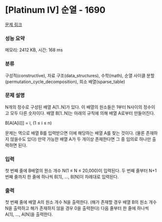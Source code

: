 # [Platinum IV] 순열 - 1690 

[문제 링크](https://www.acmicpc.net/problem/1690) 

### 성능 요약

메모리: 2412 KB, 시간: 168 ms

### 분류

구성적(constructive), 자료 구조(data_structures), 수학(math), 순열 사이클 분할(permutation_cycle_decomposition), 희소 배열(sparse_table)

### 문제 설명

<p>N개의 정수로 구성된 배열 A[1..N]가 있다. 이 배열의 원소들은 1부터 N사이의 정수이고 모두 다른 숫자이다. 배열 B[1..N]는 아래의 규칙에 의해 배열 A로부터 만들어진다.</p>

<p>B[A[A[i]]] = i, (1 ≤ i ≤ n)</p>

<p>문제는 역으로 배열 B를 입력받으면 이에 해당하는 배열 A를 찾는 것이다. (물론 존재하지 않을수도 있다) 만약 가능한 배열 A가 두 개이상 존재한다면 그 중 임의로 하나만 출력하면 된다.</p>

### 입력 

 <p>첫 번째 줄에 B배열의 원소 개수 N(1 ≤ N ≤ 20,000)이 입력된다. 두 번째 줄부터 N+1번째 줄까지 한 줄에 하나씩 B[1], …, B[N]이 차례대로 입력된다.</p>

### 출력 

 <p>첫 번째 줄에 배열 A의 원소 개수 N을 출력한다. (해가 존재할 경우 배열 B의 원소 개수 N을 출력하고 해가 존재하지 않을 경우 0을 출력한다) 다음 줄부터 한 줄에 하나씩 A[1], …, A[N]을 출력한다.</p>

